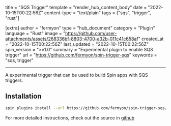 title = "SQS Trigger"
template = "render_hub_content_body"
date = "2022-10-15T00:22:56Z"
content-type = "text/plain"
tags = ["sqs", "trigger", "rust"]

[extra]
author = "fermyon"
type = "hub_document"
category = "Plugin"
language = "Rust"
image = "https://github.com/user-attachments/assets/268336bf-8803-4700-a32b-011c41c658af"
created_at = "2022-10-15T00:22:56Z"
last_updated = "2022-10-15T00:22:56Z"
spin_version = ">v1.0"
summary = "Experimental plugin to enable SQS trigger"
url = "https://github.com/fermyon/spin-trigger-sqs"
keywords = "sqs, trigger"

---

A experimental trigger that can be used to build Spin apps with SQS triggers.

## Installation

```bash
spin plugins install --url https://github.com/fermyon/spin-trigger-sqs/releases/download/canary/trigger-sqs.json
```

For more detailed instructions, check out the source in [github](https://github.com/fermyon/spin-trigger-sqs)